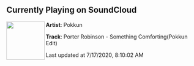 ## Currently Playing on SoundCloud

[<img align="left" width="100" src="https://i1.sndcdn.com/artworks-xGr9TQyUCtyM1ylj-mXdLUA-t50x50.jpg">](https://soundcloud.com/kkoosk/porter-robinson-something-comfortingpokkun-edit?in=saxurn/sets/tester2/)

**Artist**: Pokkun 

**Track**: Porter Robinson - Something Comforting(Pokkun Edit)

Last updated at 7/17/2020, 8:10:02 AM
